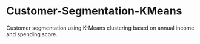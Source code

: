 # Customer-Segmentation-KMeans
Customer segmentation using K-Means clustering based on annual income and spending score. 
